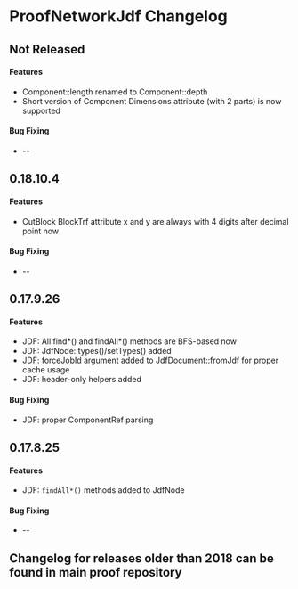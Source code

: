ProofNetworkJdf Changelog
=========================

## Not Released
#### Features
 * Component::length renamed to Component::depth
 * Short version of Component Dimensions attribute (with 2 parts) is now supported

#### Bug Fixing
 * --

## 0.18.10.4
#### Features
 * CutBlock BlockTrf attribute x and y are always with 4 digits after decimal point now

#### Bug Fixing
 * --

## 0.17.9.26
#### Features
 * JDF: All find*() and findAll*() methods are BFS-based now
 * JDF: JdfNode::types()/setTypes() added
 * JDF: forceJobId argument added to JdfDocument::fromJdf for proper cache usage
 * JDF: header-only helpers added

#### Bug Fixing
 * JDF: proper ComponentRef parsing

## 0.17.8.25
#### Features
 * JDF: `findAll*()` methods added to JdfNode

#### Bug Fixing
 * --

## Changelog for releases older than 2018 can be found in main proof repository
